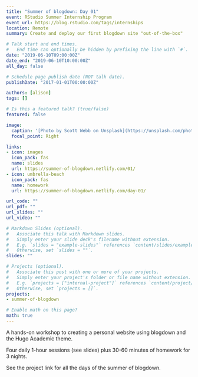 ```yaml
---
title: "Summer of blogdown: Day 01"
event: RStudio Summer Internship Program
event_url: https://blog.rstudio.com/tags/internships
location: Remote
summary: Create and deploy our first blogdown site "out-of-the-box"

# Talk start and end times.
#   End time can optionally be hidden by prefixing the line with `#`.
date: "2019-06-10T09:00:00Z"
date_end: "2019-06-10T10:00:00Z"
all_day: false

# Schedule page publish date (NOT talk date).
publishDate: "2017-01-01T00:00:00Z"

authors: [alison]
tags: []

# Is this a featured talk? (true/false)
featured: false

image:
  caption: '[Photo by Scott Webb on Unsplash](https://unsplash.com/photos/hD_qdaSO7Aw)'
  focal_point: Right

links:
- icon: images
  icon_pack: fas
  name: slides
  url: https://summer-of-blogdown.netlify.com/01/
- icon: umbrella-beach
  icon_pack: fas
  name: homework
  url: https://summer-of-blogdown.netlify.com/day-01/

url_code: ""
url_pdf: ""
url_slides: ""
url_video: ""

# Markdown Slides (optional).
#   Associate this talk with Markdown slides.
#   Simply enter your slide deck's filename without extension.
#   E.g. `slides = "example-slides"` references `content/slides/example-slides.md`.
#   Otherwise, set `slides = ""`.
slides: ""

# Projects (optional).
#   Associate this post with one or more of your projects.
#   Simply enter your project's folder or file name without extension.
#   E.g. `projects = ["internal-project"]` references `content/project/deep-learning/index.md`.
#   Otherwise, set `projects = []`.
projects:
- summer-of-blogdown

# Enable math on this page?
math: true
---
```



A hands-on workshop to creating a personal website using blogdown and the Hugo Academic theme.

Four daily 1-hour sessions (see slides) plus 30-60 minutes of homework for 3 nights.

See the project link for all the days of the summer of blogdown.